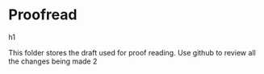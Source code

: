 # Proofread

h1

This folder stores the draft used for proof reading. Use github to review all the changes being made 2
